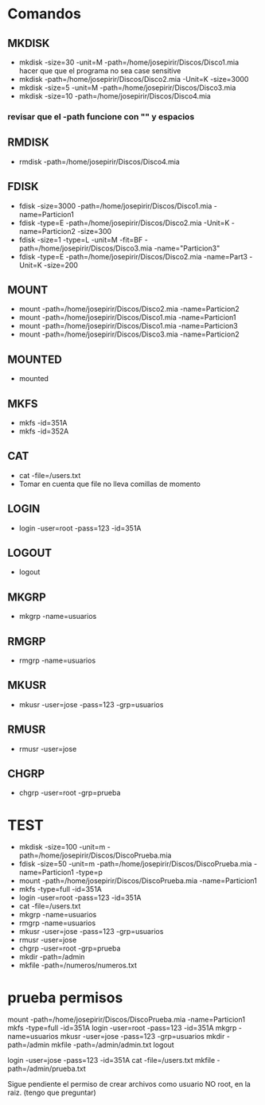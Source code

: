 # Comandos

## MKDISK

- mkdisk -size=30 -unit=M -path=/home/josepirir/Discos/Disco1.mia
hacer que que el programa no sea case sensitive
- mkdisk -path=/home/josepirir/Discos/Disco2.mia -Unit=K -size=3000
- mkdisk -size=5 -unit=M -path=/home/josepirir/Discos/Disco3.mia
- mkdisk -size=10 -path=/home/josepirir/Discos/Disco4.mia

### revisar que el -path funcione con "" y espacios

## RMDISK

- rmdisk -path=/home/josepirir/Discos/Disco4.mia

## FDISK

- fdisk -size=3000 -path=/home/josepirir/Discos/Disco1.mia -name=Particion1
- fdisk -type=E -path=/home/josepirir/Discos/Disco2.mia -Unit=K -name=Particion2 -size=300
- fdisk -size=1 -type=L -unit=M -fit=BF -path=/home/josepirir/Discos/Disco3.mia -name="Particion3"
- fdisk -type=E -path=/home/josepirir/Discos/Disco2.mia -name=Part3 -Unit=K -size=200

## MOUNT

- mount -path=/home/josepirir/Discos/Disco2.mia -name=Particion2
- mount -path=/home/josepirir/Discos/Disco1.mia -name=Particion1
- mount -path=/home/josepirir/Discos/Disco1.mia -name=Particion3
- mount -path=/home/josepirir/Discos/Disco3.mia -name=Particion2

## MOUNTED
- mounted

## MKFS

- mkfs -id=351A
- mkfs -id=352A

## CAT
- cat -file=/users.txt
- Tomar en cuenta que file no lleva comillas de momento

## LOGIN
- login -user=root -pass=123 -id=351A

## LOGOUT
- logout

## MKGRP
- mkgrp -name=usuarios

## RMGRP
- rmgrp -name=usuarios

## MKUSR
- mkusr -user=jose -pass=123 -grp=usuarios

## RMUSR
- rmusr -user=jose

## CHGRP
- chgrp -user=root -grp=prueba

# TEST
- mkdisk -size=100 -unit=m -path=/home/josepirir/Discos/DiscoPrueba.mia
- fdisk -size=50 -unit=m -path=/home/josepirir/Discos/DiscoPrueba.mia -name=Particion1 -type=p
- mount -path=/home/josepirir/Discos/DiscoPrueba.mia -name=Particion1
- mkfs -type=full -id=351A
- login -user=root -pass=123 -id=351A
- cat -file=/users.txt
- mkgrp -name=usuarios
- rmgrp -name=usuarios
- mkusr -user=jose -pass=123 -grp=usuarios
- rmusr -user=jose
- chgrp -user=root -grp=prueba
- mkdir -path=/admin
- mkfile -path=/numeros/numeros.txt

# prueba permisos
mount -path=/home/josepirir/Discos/DiscoPrueba.mia -name=Particion1
mkfs -type=full -id=351A
login -user=root -pass=123 -id=351A
mkgrp -name=usuarios
mkusr -user=jose -pass=123 -grp=usuarios
mkdir -path=/admin
mkfile -path=/admin/admin.txt
logout

login -user=jose -pass=123 -id=351A
cat -file=/users.txt
mkfile -path=/admin/prueba.txt

Sigue pendiente el permiso de crear archivos como usuario NO root, en la raiz.
(tengo que preguntar)